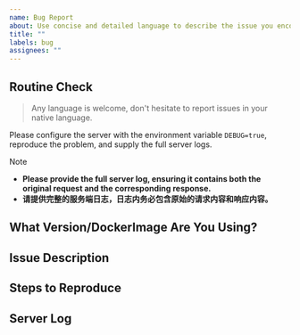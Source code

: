 ```yaml
---
name: Bug Report
about: Use concise and detailed language to describe the issue you encountered
title: ""
labels: bug
assignees: ""
---
```


## Routine Check

> Any language is welcome, don't hesitate to report issues in your native language.

Please configure the server with the environment variable `DEBUG=true`, reproduce the problem, and supply the full server logs.

> [!NOTE]
>
> - **Please provide the full server log, ensuring it contains both the original request and the corresponding response.**
> - **请提供完整的服务端日志，日志内务必包含原始的请求内容和响应内容。**

## What Version/DockerImage Are You Using?

## Issue Description

## Steps to Reproduce

## Server Log
